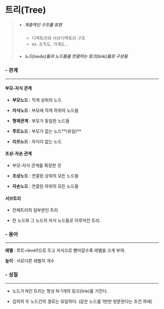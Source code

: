# 트리(Tree)



> - ##### 계층적인 구조를 표현
>
>   - 디렉토리와 서브디렉토리 구조
>   - ex. 조직도, 가계도...
>
> - ##### 노드(node)들과 노드들을 연결하는 링크(link)들로 구성됨



### - 관계

------

#### 부모-자식 관계

- **부모노드** : 직계 상위의 노드

- **자식노드** : 부모에 직계 하위의 노드들

- **형제관계** : 부모가 동일한 노드들

- **루트노드** : 부모가 없는 노드**(유일)**

- **리프노드** : 자식이 없는 노드

  

#### 조상-자손 관계

- 부모-자식 관계를 확장한 것

- **조상노드** : 연결된 상위의 모든 노드들

- **자손노드** : 연결된 하위의 모든 노드들

  

#### 서브트리

- 전체트리의 일부분인 트리

- 한 노드와  그 노드의 자식 노드들로 이루어진 트리.

  

### - 용어

------

**레벨** : 루트=level1으로 두고 자식으로 뻗어갈수록 레벨을 크게 부여.

**높이** : 서로다른 레벨의 개수



### - 성질

------

- 노드가 N인 트리는 항상 N-1개의 링크(link)를 가진다.

- 임의의 두 노드간의 경로는 유일하다. (같은 노드를 1번만 방문한다는 조건 하에)